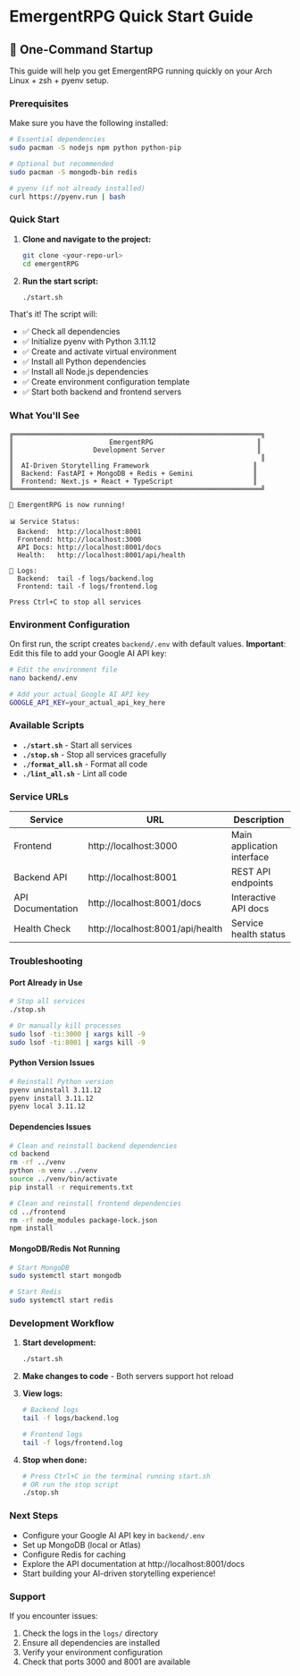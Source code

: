 # EmergentRPG Quick Start Guide

## 🚀 One-Command Startup

This guide will help you get EmergentRPG running quickly on your Arch Linux + zsh + pyenv setup.

### Prerequisites

Make sure you have the following installed:

```bash
# Essential dependencies
sudo pacman -S nodejs npm python python-pip

# Optional but recommended
sudo pacman -S mongodb-bin redis

# pyenv (if not already installed)
curl https://pyenv.run | bash
```

### Quick Start

1. **Clone and navigate to the project:**
   ```bash
   git clone <your-repo-url>
   cd emergentRPG
   ```

2. **Run the start script:**
   ```bash
   ./start.sh
   ```

That's it! The script will:
- ✅ Check all dependencies
- ✅ Initialize pyenv with Python 3.11.12
- ✅ Create and activate virtual environment
- ✅ Install all Python dependencies
- ✅ Install all Node.js dependencies
- ✅ Create environment configuration template
- ✅ Start both backend and frontend servers

### What You'll See

```
╔══════════════════════════════════════════════════════════════╗
║                        EmergentRPG                          ║
║                    Development Server                       ║
║                                                              ║
║  AI-Driven Storytelling Framework                          ║
║  Backend: FastAPI + MongoDB + Redis + Gemini               ║
║  Frontend: Next.js + React + TypeScript                    ║
╚══════════════════════════════════════════════════════════════╝

🎉 EmergentRPG is now running!

📊 Service Status:
  Backend:  http://localhost:8001
  Frontend: http://localhost:3000
  API Docs: http://localhost:8001/docs
  Health:   http://localhost:8001/api/health

📝 Logs:
  Backend:  tail -f logs/backend.log
  Frontend: tail -f logs/frontend.log

Press Ctrl+C to stop all services
```

### Environment Configuration

On first run, the script creates `backend/.env` with default values. **Important**: Edit this file to add your Google AI API key:

```bash
# Edit the environment file
nano backend/.env

# Add your actual Google AI API key
GOOGLE_API_KEY=your_actual_api_key_here
```

### Available Scripts

- **`./start.sh`** - Start all services
- **`./stop.sh`** - Stop all services gracefully
- **`./format_all.sh`** - Format all code
- **`./lint_all.sh`** - Lint all code

### Service URLs

| Service | URL | Description |
|---------|-----|-------------|
| Frontend | http://localhost:3000 | Main application interface |
| Backend API | http://localhost:8001 | REST API endpoints |
| API Documentation | http://localhost:8001/docs | Interactive API docs |
| Health Check | http://localhost:8001/api/health | Service health status |

### Troubleshooting

#### Port Already in Use
```bash
# Stop all services
./stop.sh

# Or manually kill processes
sudo lsof -ti:3000 | xargs kill -9
sudo lsof -ti:8001 | xargs kill -9
```

#### Python Version Issues
```bash
# Reinstall Python version
pyenv uninstall 3.11.12
pyenv install 3.11.12
pyenv local 3.11.12
```

#### Dependencies Issues
```bash
# Clean and reinstall backend dependencies
cd backend
rm -rf ../venv
python -m venv ../venv
source ../venv/bin/activate
pip install -r requirements.txt

# Clean and reinstall frontend dependencies
cd ../frontend
rm -rf node_modules package-lock.json
npm install
```

#### MongoDB/Redis Not Running
```bash
# Start MongoDB
sudo systemctl start mongodb

# Start Redis
sudo systemctl start redis
```

### Development Workflow

1. **Start development:**
   ```bash
   ./start.sh
   ```

2. **Make changes to code** - Both servers support hot reload

3. **View logs:**
   ```bash
   # Backend logs
   tail -f logs/backend.log
   
   # Frontend logs
   tail -f logs/frontend.log
   ```

4. **Stop when done:**
   ```bash
   # Press Ctrl+C in the terminal running start.sh
   # OR run the stop script
   ./stop.sh
   ```

### Next Steps

- Configure your Google AI API key in `backend/.env`
- Set up MongoDB (local or Atlas)
- Configure Redis for caching
- Explore the API documentation at http://localhost:8001/docs
- Start building your AI-driven storytelling experience!

### Support

If you encounter issues:
1. Check the logs in the `logs/` directory
2. Ensure all dependencies are installed
3. Verify your environment configuration
4. Check that ports 3000 and 8001 are available
